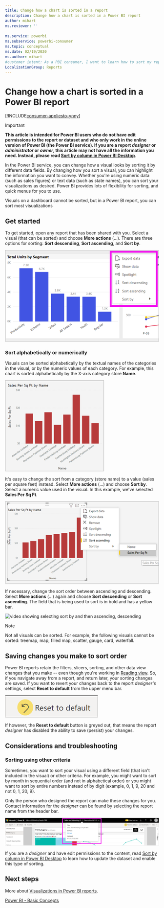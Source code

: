 ```yaml
---
title: Change how a chart is sorted in a report
description: Change how a chart is sorted in a Power BI report
author: mihart
ms.reviewer: ''

ms.service: powerbi
ms.subservice: powerbi-consumer
ms.topic: conceptual
ms.date: 02/19/2020
ms.author: mihart
#customer intent: As a PBI consumer, I want to learn how to sort my report visuals so that they look the way I like and are easier to interpret. 
LocalizationGroup: Reports
---
```


# Change how a chart is sorted in a Power BI report

[!INCLUDE[consumer-appliesto-ynny](../includes/consumer-appliesto-ynny.md)]


> [!IMPORTANT]
> **This article is intended for Power BI users who do not have edit permissions to the report or dataset and who only work in the online version of Power BI (the Power BI service). If you are a report *designer* or *administrator* or *owner*, this article may not have all the information you need. Instead, please read [Sort by column in Power BI Desktop](../create-reports/desktop-sort-by-column.md)**.

In the Power BI service, you can change how a visual looks by sorting it by different data fields. By changing how you sort a visual, you can highlight the information you want to convey. Whether you're using numeric data (such as sales figures) or text data (such as state names), you can sort your visualizations as desired. Power BI provides lots of flexibility for sorting, and quick menus for you to use. 

Visuals on a dashboard cannot be sorted, but in a Power BI report, you can sort most visualizations 

## Get started

To get started, open any report that has been shared with you. Select a visual (that can be sorted) and choose **More actions** (...).  There are three options for sorting: **Sort descending**, **Sort ascending**, and **Sort by**. 
    

![bar chart sorted alpha by X axis](media/end-user-change-sort/power-bi-more-actions.png)

### Sort alphabetically or numerically

Visuals can be sorted alphabetically by the textual names of the categories in the visual, or by the numeric values of each category. For example, this chart is sorted alphabetically by the X-axis category store **Name**.

![bar chart sorted alpha by X axis](media/end-user-change-sort/powerbi-sort-category.png)

It's easy to change the sort from a category (store name) to a value (sales per square feet) instead. Select **More actions** (...) and choose **Sort by**. Select a numeric value used in the visual.  In this example, we've selected **Sales Per Sq Ft**.

![Screenshot showing selecting sort by and then a value](media/end-user-change-sort/power-bi-sort-value.png)

If necessary, change the sort order between ascending and descending.  Select **More actions** (...) again and choose **Sort descending** or **Sort ascending**. The field that is being used to sort is in bold and has a yellow bar.

   ![video showing selecting sort by and then ascending, descending](media/end-user-change-sort/sort.gif)

> [!NOTE]
> Not all visuals can be sorted. For example, the following visuals cannot be sorted: treemap, map, filled map, scatter, gauge, card, waterfall.

## Saving changes you make to sort order
Power BI reports retain the filters, slicers, sorting, and other data view changes that you make -- even though you're working in [Reading view](end-user-reading-view.md). So, if you navigate away from a report, and return later, your sorting changes are saved.  If you want to revert your changes back to the report *designer's* settings, select **Reset to default** from the upper menu bar. 

![persistent sorting](media/end-user-change-sort/power-bi-reset.png)

If however, the **Reset to default** button is greyed out, that means the report *designer* has disabled the ability to save (persist) your changes.

<a name="other"></a>
## Considerations and troubleshooting

### Sorting using other criteria
Sometimes, you want to sort your visual using a different field (that isn't included in the visual) or other criteria.  For example, you might want
to sort by month in sequential order (and not in alphabetical order) or you might
want to sort by entire numbers instead of by digit (example, 0, 1, 9, 20 and not 0, 1, 20, 9).  

Only the person who designed the report can make these changes for you. Contact information for the *designer* can be found by selecting the report name from the header bar.

![Dropdown showing contact information](media/end-user-change-sort/power-bi-contact.png)

If you are a *designer* and have edit permissions to the content, read [Sort by column in Power BI Desktop](../create-reports/desktop-sort-by-column.md) to learn how to update the dataset and enable this type of sorting.

## Next steps
More about [Visualizations in Power BI reports](end-user-visualizations.md).

[Power BI - Basic Concepts](end-user-basic-concepts.md)
